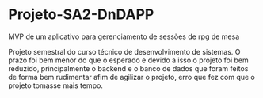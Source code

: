 # Projeto-SA2-DnDAPP
MVP de um aplicativo para gerenciamento de sessões de rpg de mesa


Projeto semestral do curso técnico de desenvolvimento de sistemas.
O prazo foi bem menor do que o esperado e devido a isso o projeto
foi bem reduzido, principalmente o backend e o banco de dados
que foram feitos de forma bem rudimentar afim de agilizar o
projeto, erro que fez com que o projeto tomasse mais tempo.

